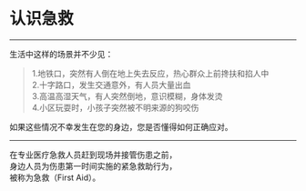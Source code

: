 # 认识急救

---

生活中这样的场景并不少见：

> 1.地铁口，突然有人倒在地上失去反应，热心群众上前搀扶和掐人中  
> 2.十字路口，发生交通意外，有人员大量出血  
> 3.高温高湿天气，有人突然倒地，意识模糊，身体发烫  
> 4.小区玩耍时，小孩子突然被不明来源的狗咬伤

如果这些情况不幸发生在您的身边，您是否懂得如何正确应对。

---

在专业医疗急救人员赶到现场并接管伤患之前，  
身边人员为伤患第一时间实施的紧急救助行为，  
被称为急救（First Aid）。

